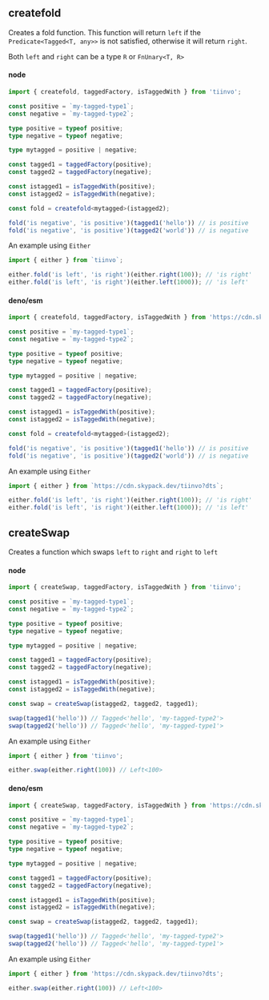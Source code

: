 ## createfold

Creates a fold function.
This function will return `left` if the `Predicate<Tagged<T, any>>` is not satisfied,
otherwise it will return `right`.

Both `left` and `right` can be a type `R` or `FnUnary<T, R>`

<!-- tabs:start --->

#### **node**

```ts
import { createfold, taggedFactory, isTaggedWith } from 'tiinvo';

const positive = `my-tagged-type1`;
const negative = `my-tagged-type2`;

type positive = typeof positive;
type negative = typeof negative;

type mytagged = positive | negative;

const tagged1 = taggedFactory(positive);
const tagged2 = taggedFactory(negative);

const istagged1 = isTaggedWith(positive);
const istagged2 = isTaggedWith(negative);

const fold = createfold<mytagged>(istagged2);

fold('is negative', 'is positive')(tagged1('hello')) // is positive
fold('is negative', 'is positive')(tagged2('world')) // is negative
```

An example using `Either`

```ts
import { either } from `tiinvo`;

either.fold('is left', 'is right')(either.right(100)); // 'is right'
either.fold('is left', 'is right')(either.left(1000)); // 'is left'
```

#### **deno/esm**

```ts
import { createfold, taggedFactory, isTaggedWith } from 'https://cdn.skypack.dev/tiinvo?dts';

const positive = `my-tagged-type1`;
const negative = `my-tagged-type2`;

type positive = typeof positive;
type negative = typeof negative;

type mytagged = positive | negative;

const tagged1 = taggedFactory(positive);
const tagged2 = taggedFactory(negative);

const istagged1 = isTaggedWith(positive);
const istagged2 = isTaggedWith(negative);

const fold = createfold<mytagged>(istagged2);

fold('is negative', 'is positive')(tagged1('hello')) // is positive
fold('is negative', 'is positive')(tagged2('world')) // is negative
```

An example using `Either`

```ts
import { either } from `https://cdn.skypack.dev/tiinvo?dts`;

either.fold('is left', 'is right')(either.right(100)); // 'is right'
either.fold('is left', 'is right')(either.left(1000)); // 'is left'
```

<!-- tabs:end --->

## createSwap

Creates a function which swaps `left` to `right` and `right` to `left`

<!-- tabs:start --->

#### **node**

```ts
import { createSwap, taggedFactory, isTaggedWith } from 'tiinvo';

const positive = `my-tagged-type1`;
const negative = `my-tagged-type2`;

type positive = typeof positive;
type negative = typeof negative;

type mytagged = positive | negative;

const tagged1 = taggedFactory(positive);
const tagged2 = taggedFactory(negative);

const istagged1 = isTaggedWith(positive);
const istagged2 = isTaggedWith(negative);

const swap = createSwap(istagged2, tagged2, tagged1);

swap(tagged1('hello')) // Tagged<'hello', 'my-tagged-type2'>
swap(tagged2('hello')) // Tagged<'hello', 'my-tagged-type1'>
```

An example using `Either`

```ts
import { either } from 'tiinvo';

either.swap(either.right(100)) // Left<100>
```

#### **deno/esm**

```ts
import { createSwap, taggedFactory, isTaggedWith } from 'https://cdn.skypack.dev/tiinvo?dts';

const positive = `my-tagged-type1`;
const negative = `my-tagged-type2`;

type positive = typeof positive;
type negative = typeof negative;

type mytagged = positive | negative;

const tagged1 = taggedFactory(positive);
const tagged2 = taggedFactory(negative);

const istagged1 = isTaggedWith(positive);
const istagged2 = isTaggedWith(negative);

const swap = createSwap(istagged2, tagged2, tagged1);

swap(tagged1('hello')) // Tagged<'hello', 'my-tagged-type2'>
swap(tagged2('hello')) // Tagged<'hello', 'my-tagged-type1'>
```

An example using `Either`

```ts
import { either } from 'https://cdn.skypack.dev/tiinvo?dts';

either.swap(either.right(100)) // Left<100>
```

<!-- tabs:end --->
